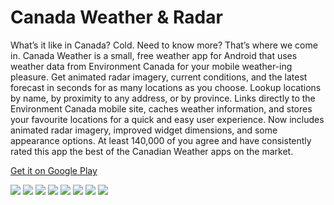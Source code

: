# Canada Weather & Radar

What’s it like in Canada? Cold. Need to know more? That’s where we come in. Canada Weather is a small, free weather app for Android that uses weather data from Environment Canada for your mobile weather-ing pleasure. Get animated radar imagery, current conditions, and the latest forecast in seconds for as many locations as you choose. Lookup locations by name, by proximity to any address, or by province. Links directly to the Environment Canada mobile site, caches weather information, and stores your favourite locations for a quick and easy user experience. Now includes animated radar imagery, improved widget dimensions, and some appearance options. At least 140,000 of you agree and have consistently rated this app the best of the Canadian Weather apps on the market.

[Get it on Google Play](https://play.google.com/store/apps/details?id=ca.fwe.caweather)

![](screenshots/s1.png) ![](screenshots/s2.png) ![](screenshots/s3.png) ![](screenshots/s4.png) ![](screenshots/s5.png) ![](screenshots/s6.png) ![](screenshots/s7.png) ![](screenshots/s8.png)